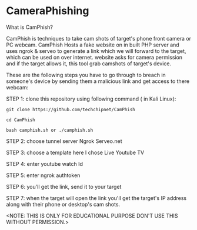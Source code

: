 # CameraPhishing

What is CamPhish?

CamPhish is techniques to take cam shots of target's phone front camera or PC webcam. CamPhish Hosts a fake website on in built PHP server and uses ngrok & serveo to generate a link which we will forward to the target, which can be used on over internet. website asks for camera permission and if the target allows it, this tool grab camshots of target's device.

These are the following steps you have to go through to breach in someone's device by sending them a malicious link and get access to there webcam:

STEP 1: clone this repository using following command ( in Kali Linux):

	git clone https://github.com/techchipnet/CamPhish
 
	cd CamPhish
 
	bash camphish.sh or ./camphish.sh



STEP 2: choose tunnel server
	Ngrok
	Serveo.net
 
STEP 3: choose a template
	here I chose Live Youtube TV

STEP 4: enter youtube watch Id

STEP 5: enter ngrok authtoken

STEP 6: you'll get the link, send it to your target

STEP 7: when the target will open the link you'll get the target's IP address along with their phone or desktop's cam shots.


<NOTE: THIS IS ONLY FOR EDUCATIONAL PURPOSE DON'T USE THIS WITHOUT PERMISSION.>

